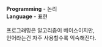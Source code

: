 **Programming** - 논리 <br>
**Language** - 표현 <br>
<br>
프로그래밍은 알고리즘이 베이스이지만, <br>
언어라는건 자주 사용할수록 익숙해진다.

